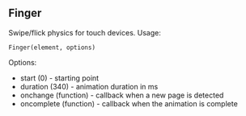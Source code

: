 Finger
------

Swipe/flick physics for touch devices. Usage:

    Finger(element, options)

Options:

- start (0) - starting point
- duration (340) - animation duration in ms
- onchange (function) - callback when a new page is detected
- oncomplete (function) - callback when the animation is complete
